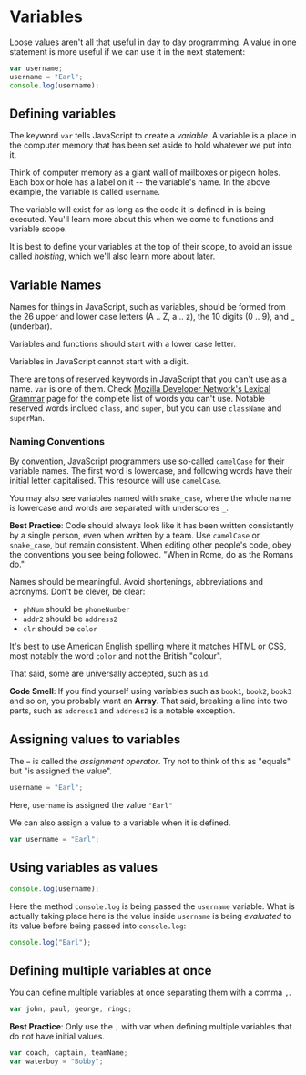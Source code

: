 
# Variables

Loose values aren't all that useful in day to day programming. A value in one statement is more useful if we can use it in the next statement:

```js
var username;
username = "Earl";
console.log(username);
```

## Defining variables

The keyword `var` tells JavaScript to create a *variable*. A variable is a place in the computer memory that has been set aside to hold whatever we put into it.

Think of computer memory as a giant wall of mailboxes or pigeon holes. Each box or hole has a label on it -- the variable's name. In the above example, the variable is called `username`.

The variable will exist for as long as the code it is defined in is being executed. You'll learn more about this when we come to functions and variable scope.

It is best to define your variables at the top of their scope, to avoid an issue called *hoisting*, which we'll also learn more about later.

## Variable Names

Names for things in JavaScript, such as variables, should be formed from the 26 upper and lower case letters (A .. Z, a .. z), the 10 digits (0 .. 9), and _ (underbar).

Variables and functions should start with a lower case letter.

Variables in JavaScript cannot start with a digit.

There are tons of reserved keywords in JavaScript that you can't use as a name. `var` is one of them. Check [Mozilla Developer Network's Lexical Grammar](https://developer.mozilla.org/en-US/docs/Web/JavaScript/Reference/Lexical_grammar#Keywords) page for the complete list of words you can't use. Notable reserved words inclued `class`, and `super`, but you can use `className` and `superMan`.

### Naming Conventions

By convention, JavaScript programmers use so-called `camelCase` for their variable names. The first word is lowercase, and following words have their initial letter capitalised. This resource will use `camelCase`.

You may also see variables named with `snake_case`, where the whole name is lowercase and words are separated with underscores `_`.

**Best Practice**: Code should always look like it has been written consistantly by a single person, even when written by a team. Use `camelCase` or `snake_case`, but remain consistent. When editing other people's code, obey the conventions you see being followed. "When in Rome, do as the Romans do."

Names should be meaningful. Avoid shortenings, abbreviations and acronyms. Don't be clever, be clear:

* `phNum` should be `phoneNumber`
* `addr2` should be `address2`
* `clr` should be `color`

It's best to use American English spelling where it matches HTML or CSS, most notably the word `color` and not the British "colour".

That said, some are universally accepted, such as `id`.

**Code Smell**: If you find yourself using variables such as `book1`, `book2`, `book3` and so on, you probably want an **Array**. That said, breaking a line into two parts, such as `address1` and `address2` is a notable exception.

## Assigning values to variables

The `=` is called the *assignment operator*. Try not to think of this as "equals" but "is assigned the value".

```js
username = "Earl";
```

Here, `username` is assigned the value `"Earl"`

We can also assign a value to a variable when it is defined.

```js
var username = "Earl";
```

## Using variables as values

```js
console.log(username);
```

Here the method `console.log` is being passed the `username` variable. What is actually taking place here is the value inside `username` is being *evaluated* to its value before being passed into `console.log`:

```js
console.log("Earl");
```


## Defining multiple variables at once

You can define multiple variables at once separating them with a comma `,`.

```js
var john, paul, george, ringo;
```

**Best Practice**: Only use the `,` with var when defining multiple variables that do not have initial values.

```js
var coach, captain, teamName;
var waterboy = "Bobby";
```
